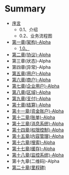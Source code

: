 # Summary

* [序言](README.md)
  * 0.1、介绍
  * 0.2、业务流程图
* [第一章\(架构\)-Alpha](10miao-8ff029.md)
  * [1.0、](10miao-8ff029.md)
* [第二章\(协议\)-Alpha](di-er-7ae028-xie-8bae29.md)
* 第三章\(状态\)-Alpha
* 第四章\(异常\)-Alpha
* [第五章\(用户\)-Alpha](di-wu-7ae028-yong-hu-xi-7edf29.md)
* [第六章\(商户\)-Alpha](di-liu-7ae028-shang-623729.md)
* [第七章\(企业用户\)-Alpha](di-shi-liu-zhang.md)
* [第八章\(区域\)-Alpha](di-shi-yi-7ae028-qu-yu-xi-7edf29.md)
* [第九章\(支付\)-Alpha](di-qi-7ae028-zhi-fu-xi-7edf29.md)
* [第十章\(结算\)-Alpha](di-ba-zhang.md)
* [第十一章\(资金账户\)-Alpha](di-shi-7ae028-zi-jin-zhang-623729-alpha.md)
* [第十二章\(账单\)-Alpha](di-shi-yi-7ae028-qu-yu-xi-7edf29.md)
* [第十三章\(消息系统\)-Alpha](xiao-xi-xi-tong.md)
* [第十四章\(权限控制\)-Alpha](di-shi-er-zhang.md)
* [第十五章\(内容管理\)-Alpha](di-shi-si-7ae028-nei-rong-guan-740629-alpha.md)
* [第十六章\(搜索\)-Alpha](di-shi-qi-7ae028-sou-7d2229.md)
* [第十七章\(缓存\)-Alpha](di-shi-ba-7ae028-huan-5b5829-alpha.md)
* [第十八章\(监控系统\)-Alpha](di-shi-jiu-7ae028-jian-kong-xi-7edf29.md)
* 第十九章\(二维码\)-Alpha
* [第二十章\(里程碑\)](di-shi-jiu-7ae028-li-cheng-789129.md)

